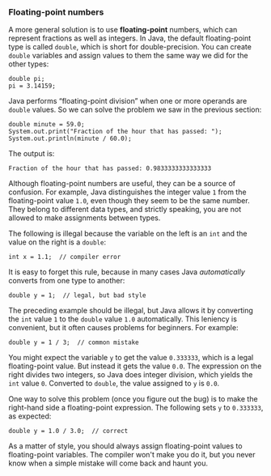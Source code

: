 ###  Floating-point numbers



A more general solution is to use **floating-point** numbers, which can represent fractions as well as integers.
In Java, the default floating-point type is called `double`, which is short for double-precision.
You can create `double` variables and assign values to them the same way we did for the other types:

```code
double pi;
pi = 3.14159;
```

Java performs “floating-point division” when one or more operands are `double` values.
So we can solve the problem we saw in the previous section:

```code
double minute = 59.0;
System.out.print("Fraction of the hour that has passed: ");
System.out.println(minute / 60.0);
```

The output is:

```code
Fraction of the hour that has passed: 0.9833333333333333
```

Although floating-point numbers are useful, they can be a source of confusion.
For example, Java distinguishes the integer value `1` from the floating-point value `1.0`, even though they seem to be the same number.
They belong to different data types, and strictly speaking, you are not allowed to make assignments between types.

The following is illegal because the variable on the left is an `int` and the value on the right is a `double`:

```code
int x = 1.1;  // compiler error
```

It is easy to forget this rule, because in many cases Java *automatically* converts from one type to another:

```code
double y = 1;  // legal, but bad style
```

The preceding example should be illegal, but Java allows it by converting the `int` value `1` to the `double` value `1.0` automatically.
This leniency is convenient, but it often causes problems for beginners.
For example:

```code
double y = 1 / 3;  // common mistake
```


You might expect the variable `y` to get the value `0.333333`, which is a legal floating-point value.
But instead it gets the value `0.0`.
The expression on the right divides two integers, so Java does integer division, which yields the `int` value `0`.
Converted to `double`, the value assigned to `y` is `0.0`.

One way to solve this problem (once you figure out the bug) is to make the right-hand side a floating-point expression.
The following sets `y` to `0.333333`, as expected:

```code
double y = 1.0 / 3.0;  // correct
```

As a matter of style, you should always assign floating-point values to floating-point variables.
The compiler won't make you do it, but you never know when a simple mistake will come back and haunt you.